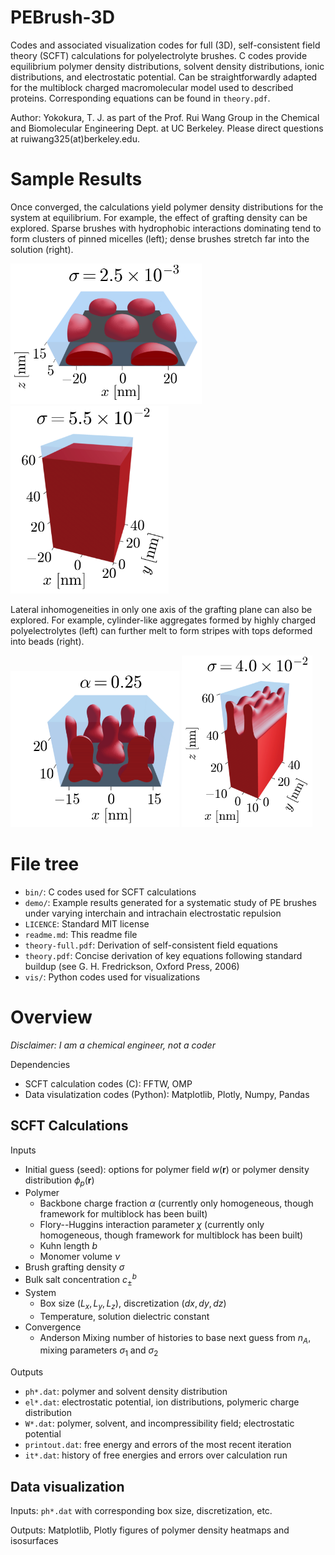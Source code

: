 # PEBrush-3D
Codes and associated visualization codes for full (3D), self-consistent field theory (SCFT) calculations for polyelectrolyte brushes. C codes provide equilibrium polymer density distributions, solvent density distributions, ionic distributions, and electrostatic potential. Can be straightforwardly adapted for the multiblock charged macromolecular model used to described proteins. Corresponding equations can be found in `theory.pdf`.

Author: Yokokura, T. J. as part of the Prof. Rui Wang Group in the Chemical and Biomolecular Engineering Dept. at UC Berkeley. Please direct questions at ruiwang325(at)berkeley.edu.

# Sample Results 
Once converged, the calculations yield polymer density distributions for the system at equilibrium. For example, the effect of grafting density can be explored. Sparse brushes with hydrophobic interactions dominating tend to form clusters of pinned micelles (left); dense brushes stretch far into the solution (right).

<img src=/vis/sample-micelle.png height="225"/> <img src=/vis/sample-homogeneous.png height="300"/> 

Lateral inhomogeneities in only one axis of the grafting plane can also be explored. For example, cylinder-like aggregates formed by highly charged polyelectrolytes (left) can further melt to form stripes with tops deformed into beads (right).

<img src=/vis/sample-cylinder.png height="250"/> <img src=/vis/sample-cylstripe.png height="275"/> 

# File tree
- `bin/`: C codes used for SCFT calculations
- `demo/`: Example results generated for a systematic study of PE brushes under varying interchain and intrachain electrostatic repulsion
- `LICENCE`: Standard MIT license
- `readme.md`: This readme file
- `theory-full.pdf`: Derivation of self-consistent field equations
- `theory.pdf`: Concise derivation of key equations following standard buildup (see G. H. Fredrickson, Oxford Press, 2006)
- `vis/`: Python codes used for visualizations
  
# Overview
_Disclaimer: I am a chemical engineer, not a coder_

Dependencies
- SCFT calculation codes (C): FFTW, OMP
- Data visulatization codes (Python): Matplotlib, Plotly, Numpy, Pandas

## SCFT Calculations
Inputs
- Initial guess (seed): options for polymer field _w_(**r**) or polymer density distribution $\phi_p$(**r**)
- Polymer
  - Backbone charge fraction $\alpha$ (currently only homogeneous, though framework for multiblock has been built)
  - Flory--Huggins interaction parameter $\chi$ (currently only homogeneous, though framework for multiblock has been built)
  - Kuhn length $b$
  - Monomer volume $\nu$
- Brush grafting density $\sigma$
- Bulk salt concentration $c_\pm^b$
- System 
  - Box size $(L_x, L_y, L_z)$, discretization $(dx, dy, dz)$
  - Temperature, solution dielectric constant
- Convergence
  - Anderson Mixing number of histories to base next guess from $n_A$, mixing parameters $\sigma_1$ and $\sigma_2$

Outputs
- `ph*.dat`: polymer and solvent density distribution
- `el*.dat`: electrostatic potential, ion distributions, polymeric charge distribution
- `W*.dat`: polymer, solvent, and incompressibility field; electrostatic potential
- `printout.dat`: free energy and errors of the most recent iteration
- `it*.dat`: history of free energies and errors over calculation run

## Data visualization
Inputs: `ph*.dat` with corresponding box size, discretization, etc.

Outputs: Matplotlib, Plotly figures of polymer density heatmaps and isosurfaces


